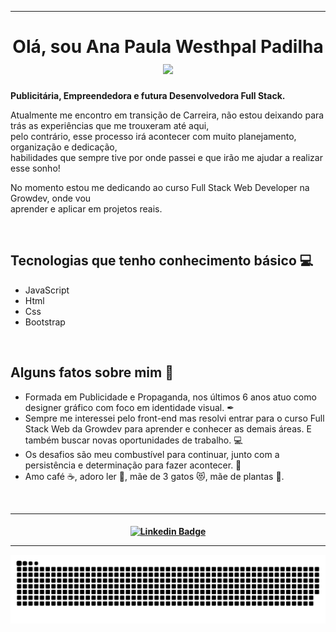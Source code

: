  <hr>

<h1 align="center">Olá, sou Ana Paula Westhpal Padilha <img width="30px" src="https://raw.githubusercontent.com/iampavangandhi/iampavangandhi/master/gifs/Hi.gif"></h1>

</h3>

<b> Publicitária, Empreendedora e futura Desenvolvedora Full Stack. </b>

Atualmente me encontro em transição de Carreira, não estou deixando  para trás as experiências que me trouxeram até aqui, <br>pelo contrário, esse processo irá acontecer com muito planejamento, organização e dedicação,<br> habilidades que sempre tive por onde passei e que irão me ajudar a realizar esse sonho!

No momento estou me dedicando ao curso Full Stack Web Developer na Growdev, onde vou <br>aprender e aplicar em projetos reais.

<br>

## Tecnologias que tenho conhecimento básico 💻

  - JavaScript
  - Html
  - Css
  - Bootstrap

<br>

## Alguns fatos sobre mim 📌

<ul>
    <li>Formada em Publicidade e Propaganda, nos últimos 6 anos atuo como designer gráfico com foco em identidade visual. ✒
   <li>Sempre me interessei pelo front-end mas resolvi entrar para o curso Full Stack Web da Growdev para aprender e conhecer as demais áreas. E também buscar novas oportunidades de trabalho. 💻
   <li>Os desafios são meu combustível para continuar, junto com a persistência e determinação para fazer acontecer. 🎯
   <li>Amo café &#9749;, adoro ler 📘, mãe de 3 gatos 😻, mãe de plantas 🌵.
 </ul>
<br>

 <hr> <h4 align="center">
 
  [![Linkedin Badge](https://img.shields.io/badge/-Linkedin-blue?style=for-the-badge&logo=Linkedin&logoColor=white&link=https://github.com/arthurspk)](https://www.linkedin.com/in/anawesthpal)
 
<hr>

<p align="center">
  <img  src="https://raw.githubusercontent.com/Elanza-48/Elanza-48/main/resources/img/github-contribution-grid-snake.svg"
    alt="example" />
</p>